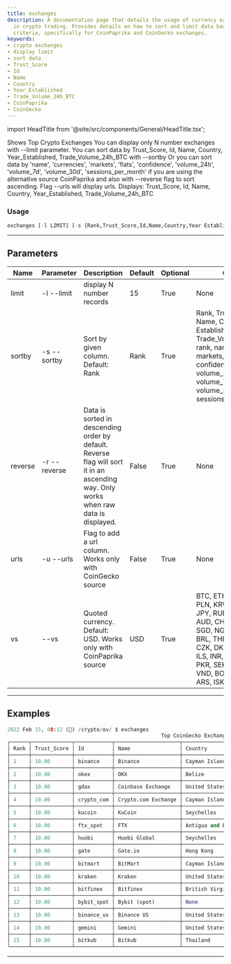 ```yaml
---
title: exchanges
description: A documentation page that details the usage of currency exchange parameters
  in crypto trading. Provides details on how to sort and limit data based on various
  criteria, specifically for CoinPaprika and CoinGecko exchanges.
keywords:
- crypto exchanges
- display limit
- sort data
- Trust_Score
- Id
- Name
- Country
- Year_Established
- Trade_Volume_24h_BTC
- CoinPaprika
- CoinGecko
---
```


import HeadTitle from '@site/src/components/General/HeadTitle.tsx';

<HeadTitle title="crypto /ov/exchanges - Reference | OpenBB Terminal Docs" />

Shows Top Crypto Exchanges You can display only N number exchanges with --limit parameter. You can sort data by Trust_Score, Id, Name, Country, Year_Established, Trade_Volume_24h_BTC with --sortby Or you can sort data by 'name', 'currencies', 'markets', 'fiats', 'confidence', 'volume_24h', 'volume_7d', 'volume_30d', 'sessions_per_month' if you are using the alternative source CoinPaprika and also with --reverse flag to sort ascending. Flag --urls will display urls. Displays: Trust_Score, Id, Name, Country, Year_Established, Trade_Volume_24h_BTC

### Usage

```python wordwrap
exchanges [-l LIMIT] [-s {Rank,Trust_Score,Id,Name,Country,Year Established,Trade_Volume_24h_BTC,rank,name,currencies,markets,fiats,confidence,volume_24h,volume_7d,volume_30d,sessions_per_month}] [-r] [-u] [--vs {BTC,ETH,USD,EUR,PLN,KRW,GBP,CAD,JPY,RUB,TRY,NZD,AUD,CHF,UAH,HKD,SGD,NGN,PHP,MXN,BRL,THB,CLP,CNY,CZK,DKK,HUF,IDR,ILS,INR,MYR,NOK,PKR,SEK,TWD,ZAR,VND,BOB,COP,PEN,ARS,ISK}]
```

---

## Parameters

| Name | Parameter | Description | Default | Optional | Choices |
| ---- | --------- | ----------- | ------- | -------- | ------- |
| limit | -l  --limit | display N number records | 15 | True | None |
| sortby | -s  --sortby | Sort by given column. Default: Rank | Rank | True | Rank, Trust_Score, Id, Name, Country, Year Established, Trade_Volume_24h_BTC, rank, name, currencies, markets, fiats, confidence, volume_24h, volume_7d, volume_30d, sessions_per_month |
| reverse | -r  --reverse | Data is sorted in descending order by default. Reverse flag will sort it in an ascending way. Only works when raw data is displayed. | False | True | None |
| urls | -u  --urls | Flag to add a url column. Works only with CoinGecko source | False | True | None |
| vs | --vs | Quoted currency. Default: USD. Works only with CoinPaprika source | USD | True | BTC, ETH, USD, EUR, PLN, KRW, GBP, CAD, JPY, RUB, TRY, NZD, AUD, CHF, UAH, HKD, SGD, NGN, PHP, MXN, BRL, THB, CLP, CNY, CZK, DKK, HUF, IDR, ILS, INR, MYR, NOK, PKR, SEK, TWD, ZAR, VND, BOB, COP, PEN, ARS, ISK |


---

## Examples

```python
2022 Feb 15, 08:12 (🦋) /crypto/ov/ $ exchanges
                                                  Top CoinGecko Exchanges
┌──────┬─────────────┬────────────┬─────────────────────┬────────────────────────┬──────────────────┬──────────────────────┐
│ Rank │ Trust_Score │ Id         │ Name                │ Country                │ Year_Established │ Trade_Volume_24h_BTC │
├──────┼─────────────┼────────────┼─────────────────────┼────────────────────────┼──────────────────┼──────────────────────┤
│ 1    │ 10.00       │ binance    │ Binance             │ Cayman Islands         │ 2017.00          │ 307450.76            │
├──────┼─────────────┼────────────┼─────────────────────┼────────────────────────┼──────────────────┼──────────────────────┤
│ 2    │ 10.00       │ okex       │ OKX                 │ Belize                 │ 2013.00          │ 80452.05             │
├──────┼─────────────┼────────────┼─────────────────────┼────────────────────────┼──────────────────┼──────────────────────┤
│ 3    │ 10.00       │ gdax       │ Coinbase Exchange   │ United States          │ 2012.00          │ 68358.93             │
├──────┼─────────────┼────────────┼─────────────────────┼────────────────────────┼──────────────────┼──────────────────────┤
│ 4    │ 10.00       │ crypto_com │ Crypto.com Exchange │ Cayman Islands         │ 2019.00          │ 60342.43             │
├──────┼─────────────┼────────────┼─────────────────────┼────────────────────────┼──────────────────┼──────────────────────┤
│ 5    │ 10.00       │ kucoin     │ KuCoin              │ Seychelles             │ 2014.00          │ 53539.44             │
├──────┼─────────────┼────────────┼─────────────────────┼────────────────────────┼──────────────────┼──────────────────────┤
│ 6    │ 10.00       │ ftx_spot   │ FTX                 │ Antigua and Barbuda    │ 2019.00          │ 40360.67             │
├──────┼─────────────┼────────────┼─────────────────────┼────────────────────────┼──────────────────┼──────────────────────┤
│ 7    │ 10.00       │ huobi      │ Huobi Global        │ Seychelles             │ 2013.00          │ 34851.50             │
├──────┼─────────────┼────────────┼─────────────────────┼────────────────────────┼──────────────────┼──────────────────────┤
│ 8    │ 10.00       │ gate       │ Gate.io             │ Hong Kong              │ None             │ 30159.12             │
├──────┼─────────────┼────────────┼─────────────────────┼────────────────────────┼──────────────────┼──────────────────────┤
│ 9    │ 10.00       │ bitmart    │ BitMart             │ Cayman Islands         │ 2017.00          │ 21782.37             │
├──────┼─────────────┼────────────┼─────────────────────┼────────────────────────┼──────────────────┼──────────────────────┤
│ 10   │ 10.00       │ kraken     │ Kraken              │ United States          │ 2011.00          │ 19819.63             │
├──────┼─────────────┼────────────┼─────────────────────┼────────────────────────┼──────────────────┼──────────────────────┤
│ 11   │ 10.00       │ bitfinex   │ Bitfinex            │ British Virgin Islands │ 2014.00          │ 13254.81             │
├──────┼─────────────┼────────────┼─────────────────────┼────────────────────────┼──────────────────┼──────────────────────┤
│ 12   │ 10.00       │ bybit_spot │ Bybit (spot)        │ None                   │ 2018.00          │ 7823.03              │
├──────┼─────────────┼────────────┼─────────────────────┼────────────────────────┼──────────────────┼──────────────────────┤
│ 13   │ 10.00       │ binance_us │ Binance US          │ United States          │ 2019.00          │ 7384.36              │
├──────┼─────────────┼────────────┼─────────────────────┼────────────────────────┼──────────────────┼──────────────────────┤
│ 14   │ 10.00       │ gemini     │ Gemini              │ United States          │ 2014.00          │ 2876.09              │
├──────┼─────────────┼────────────┼─────────────────────┼────────────────────────┼──────────────────┼──────────────────────┤
│ 15   │ 10.00       │ bitkub     │ Bitkub              │ Thailand               │ 2018.00          │ 2163.91              │
└──────┴─────────────┴────────────┴─────────────────────┴────────────────────────┴──────────────────┴──────────────────────┘
```
---
